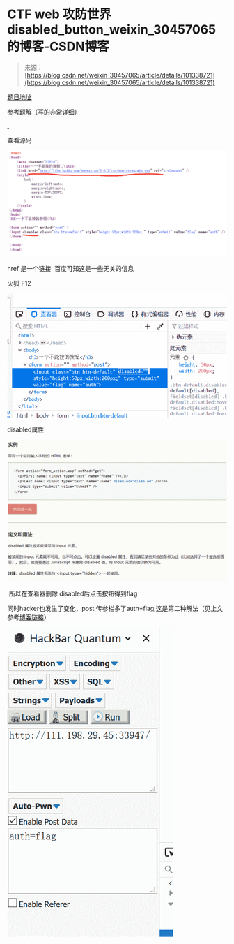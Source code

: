 <!--yml
category: 未分类
date: 2022-04-26 14:53:19
-->

# CTF web 攻防世界 disabled_button_weixin_30457065的博客-CSDN博客

> 来源：[https://blog.csdn.net/weixin_30457065/article/details/101338721](https://blog.csdn.net/weixin_30457065/article/details/101338721)

[题目地址](https://adworld.xctf.org.cn/task/answer?type=web&number=3&grade=0&id=5066)

[参考题解（写的非常详细）](https://blog.csdn.net/qq_41617034/article/details/90678997%20)

[ ](https://blog.csdn.net/qq_41617034/article/details/90678997%20)

查看源码

![](img/b3be3e70f74ecaa3b1f91d2e63dfa390.png)

href 是一个链接  百度可知这是一些无关的信息

火狐 F12

![](img/eda120f1e2794a6c7d1f6d37c0229f27.png)

disabled属性

![](img/39c901e67d234375e5f15e2a896c1305.png)

 所以在查看器删除 disabled后点击按钮得到flag

同时hacker也发生了变化，post 传参栏多了auth=flag,这是第二种解法（见上文参考[博客链接](https://blog.csdn.net/qq_41617034/article/details/90678997)）

![](img/235e4dc3c90e4e9be41e8006dd3e8e42.png)